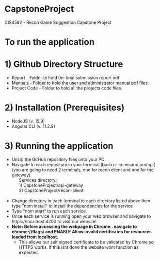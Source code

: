 # CapstoneProject
CIS4592 - Recon Game Suggestion Capstone Project

# To run the application
# 1) Github Directory Structure
  - Report - Folder to hold the final submission report pdf.
  - Manuals - Folder to hold the user and administrator manual pdf files.
  - Project Code - Folder to hold all the projects code files.
# 2) Installation (Prerequisites) 
  - NodeJS (v. 15.9)
  - Angular CLI (v. 11.2.9)
# 3) Running the application
  - Unzip the GitHub repository files onto your PC.
  - Navigate to each repository in your terminal (bash or command prompt) (you are going to need 2 terminals, one for recon client and one for the gateway).
  &nbsp;&nbsp;&nbsp;&nbsp;&nbsp;&nbsp;<br />&nbsp;&nbsp;&nbsp;&nbsp;&nbsp;&nbsp;Services directory: <br />&nbsp;&nbsp;&nbsp;&nbsp;&nbsp;&nbsp;1) CapstoneProject/api-gateway <br />&nbsp;&nbsp;&nbsp;&nbsp;&nbsp;&nbsp;2) CapstoneProject/recon-client <br />&nbsp;&nbsp;&nbsp;&nbsp;&nbsp;&nbsp;
  - Change directory in each terminal to each directory listed above then type "npm install" to install the dependencies for the service
  - Type "npm start" to run each service.
  - Once each service is running open your web browser and navigate to https://localhost:4200 to visit our website!
  - **Note: Before accessing the webpage in Chrome.. navigate to chrome://flags/ and ENABLE Allow invalid certificates for resources loaded from localhost.**
    + This allows our self signed certificate to be validated by Chrome so HTTPS works. If this isnt done the website wont function as expected.
